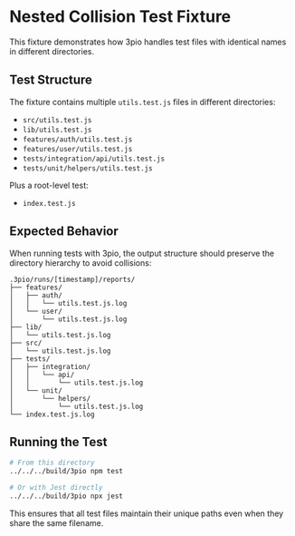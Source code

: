 # Nested Collision Test Fixture

This fixture demonstrates how 3pio handles test files with identical names in different directories.

## Test Structure

The fixture contains multiple `utils.test.js` files in different directories:
- `src/utils.test.js`
- `lib/utils.test.js`
- `features/auth/utils.test.js`
- `features/user/utils.test.js`
- `tests/integration/api/utils.test.js`
- `tests/unit/helpers/utils.test.js`

Plus a root-level test:
- `index.test.js`

## Expected Behavior

When running tests with 3pio, the output structure should preserve the directory hierarchy to avoid collisions:

```
.3pio/runs/[timestamp]/reports/
├── features/
│   ├── auth/
│   │   └── utils.test.js.log
│   └── user/
│       └── utils.test.js.log
├── lib/
│   └── utils.test.js.log
├── src/
│   └── utils.test.js.log
├── tests/
│   ├── integration/
│   │   └── api/
│   │       └── utils.test.js.log
│   └── unit/
│       └── helpers/
│           └── utils.test.js.log
└── index.test.js.log
```

## Running the Test

```bash
# From this directory
../../../build/3pio npm test

# Or with Jest directly
../../../build/3pio npx jest
```

This ensures that all test files maintain their unique paths even when they share the same filename.